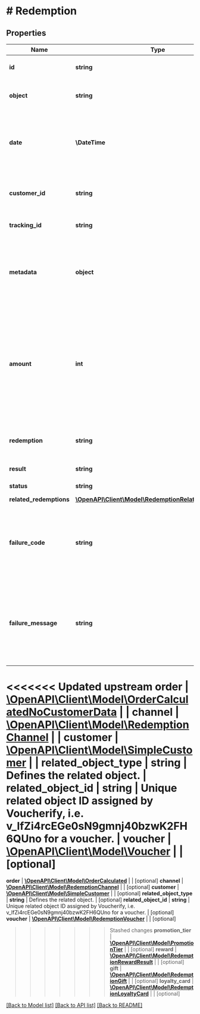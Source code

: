 # # Redemption

## Properties

Name | Type | Description | Notes
------------ | ------------- | ------------- | -------------
**id** | **string** | Unique redemption ID. |
**object** | **string** | The type of object represented by the JSON | [default to 'redemption']
**date** | **\DateTime** | Timestamp representing the date and time when the object was created in ISO 8601 format. |
**customer_id** | **string** | Unique customer ID of the redeeming customer. |
**tracking_id** | **string** | Hashed customer source ID. |
**metadata** | **object** | The metadata object stores all custom attributes assigned to the redemption. |
**amount** | **int** | A positive integer in the smallest currency unit (e.g. 100 cents for $1.00) representing the total amount of the order. This is the sum of the order items&#39; amounts. | [optional]
**redemption** | **string** | Unique redemption ID of the parent redemption. |
**result** | **string** | Redemption result. |
**status** | **string** | Redemption status. |
**related_redemptions** | [**\OpenAPI\Client\Model\RedemptionRelatedRedemptions**](RedemptionRelatedRedemptions.md) |  | [optional]
**failure_code** | **string** | If the result is &#x60;FAILURE&#x60;, this parameter will provide a generic reason as to why the redemption failed. | [optional]
**failure_message** | **string** | If the result is &#x60;FAILURE&#x60;, this parameter will provide a more expanded reason as to why the redemption failed. | [optional]
<<<<<<< Updated upstream
**order** | [**\OpenAPI\Client\Model\OrderCalculatedNoCustomerData**](OrderCalculatedNoCustomerData.md) |  |
**channel** | [**\OpenAPI\Client\Model\RedemptionChannel**](RedemptionChannel.md) |  |
**customer** | [**\OpenAPI\Client\Model\SimpleCustomer**](SimpleCustomer.md) |  |
**related_object_type** | **string** | Defines the related object. |
**related_object_id** | **string** | Unique related object ID assigned by Voucherify, i.e. v_lfZi4rcEGe0sN9gmnj40bzwK2FH6QUno for a voucher. |
**voucher** | [**\OpenAPI\Client\Model\Voucher**](Voucher.md) |  | [optional]
=======
**order** | [**\OpenAPI\Client\Model\OrderCalculated**](OrderCalculated.md) |  | [optional]
**channel** | [**\OpenAPI\Client\Model\RedemptionChannel**](RedemptionChannel.md) |  | [optional]
**customer** | [**\OpenAPI\Client\Model\SimpleCustomer**](SimpleCustomer.md) |  | [optional]
**related_object_type** | **string** | Defines the related object. | [optional]
**related_object_id** | **string** | Unique related object ID assigned by Voucherify, i.e. v_lfZi4rcEGe0sN9gmnj40bzwK2FH6QUno for a voucher. | [optional]
**voucher** | [**\OpenAPI\Client\Model\RedemptionVoucher**](RedemptionVoucher.md) |  | [optional]
>>>>>>> Stashed changes
**promotion_tier** | [**\OpenAPI\Client\Model\PromotionTier**](PromotionTier.md) |  | [optional]
**reward** | [**\OpenAPI\Client\Model\RedemptionRewardResult**](RedemptionRewardResult.md) |  | [optional]
**gift** | [**\OpenAPI\Client\Model\RedemptionGift**](RedemptionGift.md) |  | [optional]
**loyalty_card** | [**\OpenAPI\Client\Model\RedemptionLoyaltyCard**](RedemptionLoyaltyCard.md) |  | [optional]

[[Back to Model list]](../../README.md#models) [[Back to API list]](../../README.md#endpoints) [[Back to README]](../../README.md)
